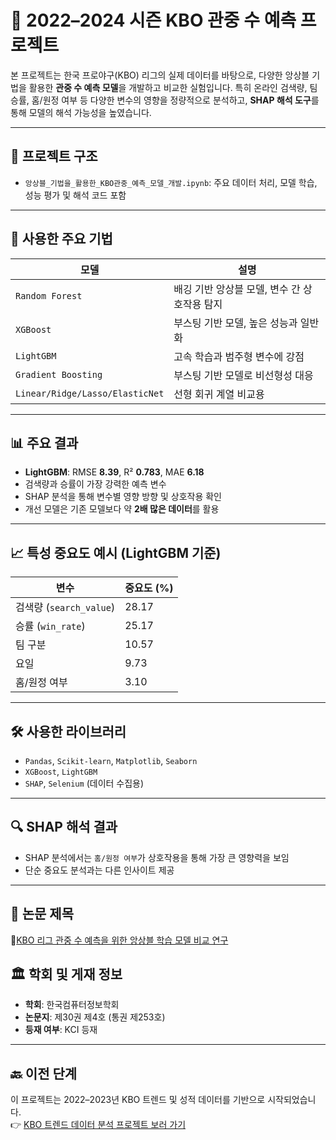 # 🎯 2022–2024 시즌 KBO 관중 수 예측 프로젝트 

본 프로젝트는 한국 프로야구(KBO) 리그의 실제 데이터를 바탕으로, 다양한 앙상블 기법을 활용한 **관중 수 예측 모델**을 개발하고 비교한 실험입니다. 특히 온라인 검색량, 팀 승률, 홈/원정 여부 등 다양한 변수의 영향을 정량적으로 분석하고, **SHAP 해석 도구**를 통해 모델의 해석 가능성을 높였습니다.

---

## 📂 프로젝트 구조

- `앙상블_기법을_활용한_KBO관중_예측_모델_개발.ipynb`: 주요 데이터 처리, 모델 학습, 성능 평가 및 해석 코드 포함
---

## 🧪 사용한 주요 기법

| 모델 | 설명 |
|------|------|
| `Random Forest` | 배깅 기반 앙상블 모델, 변수 간 상호작용 탐지 |
| `XGBoost` | 부스팅 기반 모델, 높은 성능과 일반화 |
| `LightGBM` | 고속 학습과 범주형 변수에 강점 |
| `Gradient Boosting` | 부스팅 기반 모델로 비선형성 대응 |
| `Linear/Ridge/Lasso/ElasticNet` | 선형 회귀 계열 비교용 |

---

## 📊 주요 결과

- **LightGBM**: RMSE **8.39**, R² **0.783**, MAE **6.18**
- 검색량과 승률이 가장 강력한 예측 변수
- SHAP 분석을 통해 변수별 영향 방향 및 상호작용 확인
- 개선 모델은 기존 모델보다 약 **2배 많은 데이터**를 활용

---

## 📈 특성 중요도 예시 (LightGBM 기준)

| 변수 | 중요도 (%) |
|------|------------|
| 검색량 (`search_value`) | 28.17 |
| 승률 (`win_rate`) | 25.17 |
| 팀 구분 | 10.57 |
| 요일 | 9.73 |
| 홈/원정 여부 | 3.10 |

---

## 🛠️ 사용한 라이브러리

- `Pandas`, `Scikit-learn`, `Matplotlib`, `Seaborn`
- `XGBoost`, `LightGBM`
- `SHAP`, `Selenium` (데이터 수집용)

---

## 🔍 SHAP 해석 결과

- SHAP 분석에서는 `홈/원정 여부`가 상호작용을 통해 가장 큰 영향력을 보임
- 단순 중요도 분석과는 다른 인사이트 제공

---

## 📄 논문 제목  
🤝[KBO 리그 관중 수 예측을 위한 앙상블 학습 모델 비교 연구](https://www.dbpia.co.kr/journal/articleDetail?nodeId=NODE12149602)

## 🏛️ 학회 및 게재 정보  
- **학회**: 한국컴퓨터정보학회  
- **논문지**: 제30권 제4호 (통권 제253호)  
- **등재 여부**: KCI 등재

---

## 🔙 이전 단계

이 프로젝트는 2022–2023년 KBO 트렌드 및 성적 데이터를 기반으로 시작되었습니다.  
👉 [KBO 트렌드 데이터 분석 프로젝트 보러 가기](https://github.com/OhMinSuk/KBO-Analysis)

